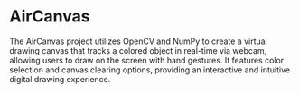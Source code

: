 # AirCanvas
The AirCanvas project utilizes OpenCV and NumPy to create a virtual drawing canvas that tracks a colored object in real-time via webcam, allowing users to draw on the screen with hand gestures. It features color selection and canvas clearing options, providing an interactive and intuitive digital drawing experience.
